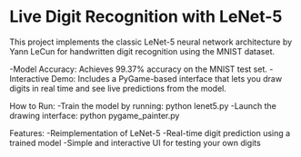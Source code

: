 # Live Digit Recognition with LeNet-5
This project implements the classic LeNet-5 neural network architecture by Yann LeCun for handwritten digit recognition using the MNIST dataset.

-Model Accuracy: Achieves 99.37% accuracy on the MNIST test set.
-Interactive Demo: Includes a PyGame-based interface that lets you draw digits in real time and see live predictions from the model.

How to Run:
-Train the model by running: python lenet5.py
-Launch the drawing interface: python pygame_painter.py

Features:
-Reimplementation of LeNet-5
-Real-time digit prediction using a trained model
-Simple and interactive UI for testing your own digits
